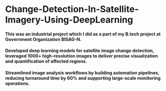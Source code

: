 # Change-Detection-In-Satellite-Imagery-Using-DeepLearning

#### This was an industrial project which I did as a part of my B.tech project at Government Organization BISAG-N.
#### Developed deep learning models for satellite image change detection, leveraged 1000+ high-resolution images to deliver precise visualization and quantification of affected regions.
####  Streamlined image analysis workflows by building automation pipelines, reducing turnaround time by 60% and supporting large-scale monitoring operations.
